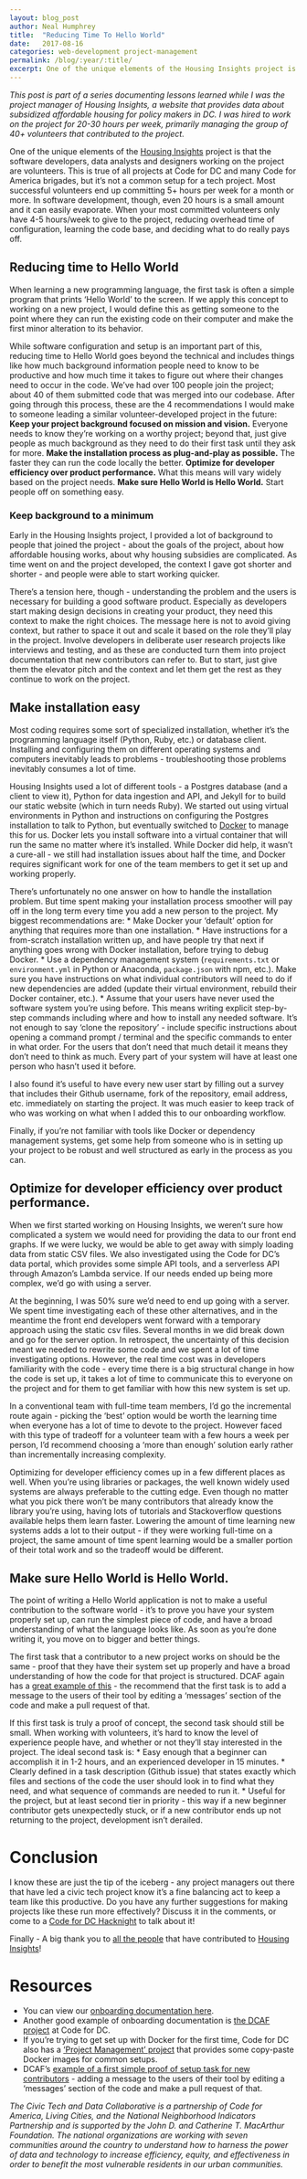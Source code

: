 ```yaml
---
layout: blog_post
author: Neal Humphrey
title:  "Reducing Time To Hello World"
date:   2017-08-16
categories: web-development project-management
permalink: /blog/:year/:title/
excerpt: One of the unique elements of the Housing Insights project is that the software developers, data analysts and designers working on the project are volunteers. This is true of all projects at Code for DC and many Code for America brigades, but it’s not a common setup for a tech project. Most successful volunteers end up committing 5+ hours per week for a month or more. In software development, though, even 20 hours is a small amount and it can easily evaporate. When your most committed volunteers only have 4-5 hours/week to give to the project, reducing overhead time of configuration, learning the code base, and deciding what to do really pays off.
---
```


*This post is part of a series documenting lessons learned while I was the project manager of Housing Insights, a website that provides data about subsidized affordable housing for policy makers in DC. I was hired to work on the project for 20-30 hours per week, primarily managing the group of 40+ volunteers that contributed to the project.*


One of the unique elements of the [Housing Insights](http://housinginsights.org) project is that the software developers, data analysts and designers working on the project are volunteers. This is true of all projects at Code for DC and many Code for America brigades, but it’s not a common setup for a tech project. Most successful volunteers end up committing 5+ hours per week for a month or more. In software development, though, even 20 hours is a small amount and it can easily evaporate. When your most committed volunteers only have 4-5 hours/week to give to the project, reducing overhead time of configuration, learning the code base, and deciding what to do really pays off. 

## Reducing time to Hello World
When learning a new programming language, the first task is often a simple program that prints ‘Hello World’ to the screen. If we apply this concept to working on a new project, I would define this as getting someone to the point where they can run the existing code on their computer and make the first minor alteration to its behavior. 

While software configuration and setup is an important part of this, reducing time to Hello World goes beyond the technical and includes things like how much background information people need to know to be productive and how much time it takes to figure out where their changes need to occur in the code. We’ve had over 100 people join the project; about 40 of them submitted code that was merged into our codebase. After going through this process, these are the 4 recommendations I would make to someone leading a similar volunteer-developed project in the future:
**Keep your project background focused on mission and vision.** Everyone needs to know they’re working on a worthy project; beyond that, just give people as much background as they need to do their first task until they ask for more. 
**Make the installation process as plug-and-play as possible.** The faster they can run the code locally the better. 
**Optimize for developer efficiency over product performance.** What this means will vary widely based on the project needs.
**Make sure Hello World is Hello World.** Start people off on something easy. 

### Keep background to a minimum

Early in the Housing Insights project, I provided a lot of background to people that joined the project - about the goals of the project, about how affordable housing works, about why housing subsidies are complicated. As time went on and the project developed, the context I gave got shorter and shorter - and people were able to start working quicker. 

There’s a tension here, though - understanding the problem and the users is necessary for building a good software product. Especially as developers start making design decisions in creating your product, they need this context to make the right choices. The message here is not to avoid giving context, but rather to space it out and scale it based on the role they’ll play in the project. Involve developers in deliberate user research projects like interviews and testing, and as these are conducted turn them into project documentation that new contributors can refer to. But to start, just give them the elevator pitch and the context and let them get the rest as they continue to work on the project. 

## Make installation easy
Most coding requires some sort of specialized installation, whether it’s the programming language itself (Python, Ruby, etc.) or database client. Installing and configuring them on different operating systems and computers inevitably leads to problems - troubleshooting those problems inevitably consumes a lot of time. 

Housing Insights used a lot of different tools - a Postgres database (and a client to view it), Python for data ingestion and API, and Jekyll for to build our static website (which in turn needs Ruby). We started out using virtual environments in Python and instructions on configuring the Postgres installation to talk to Python, but eventually switched to [Docker](https://www.docker.com/what-docker) to manage this for us. Docker lets you install software into a virtual container that will run the same no matter where it’s installed. While Docker did help, it wasn’t a cure-all - we still had installation issues about half the time, and Docker requires significant work for one of the team members to get it set up and working properly. 

There’s unfortunately no one answer on how to handle the installation problem. But time spent making your installation process smoother will pay off in the long term every time you add a new person to the project. My biggest recommendations are:
    * Make Docker your ‘default’ option for anything that requires more than one installation. 
    * Have instructions for a from-scratch installation written up, and have people try that next if anything goes wrong with Docker installation, before trying to debug Docker. 
    * Use a dependency management system (`requirements.txt` or `environment.yml` in Python or Anaconda, `package.json` with npm, etc.). Make sure you have instructions on what individual contributors will need to do if new dependencies are added (update their virtual environment, rebuild their Docker container, etc.).
    * Assume that your users have never used the software system you’re using before. This means writing explicit step-by-step commands including where and how to install any needed software. It’s not enough to say ‘clone the repository’ - include specific instructions about opening a command prompt / terminal and the specific commands to enter in what order. For the users that don’t need that much detail it means they don’t need to think as much. Every part of your system will have at least one person who hasn’t used it before. 

I also found it’s useful to have every new user start by filling out a survey that includes their Github username, fork of the repository, email address, etc. immediately on starting the project. It was much easier to keep track of who was working on what when I added this to our onboarding workflow. 

Finally, if you’re not familiar with tools like Docker or dependency management systems, get some help from someone who is in setting up your project to be robust and well structured as early in the process as you can. 

## Optimize for developer efficiency over product performance.
When we first started working on Housing Insights, we weren’t sure how complicated a system we would need for providing the data to our front end graphs. If we were lucky, we would be able to get away with simply loading data from static CSV files. We also investigated using the Code for DC’s data portal, which provides some simple API tools, and a serverless API through Amazon’s Lambda service. If our needs ended up being more complex, we’d go with using a server. 

At the beginning, I was 50% sure we’d need to end up going with a server. We spent time investigating each of these other alternatives, and in the meantime the front end developers went forward with a temporary approach using the static csv files. Several months in we did break down and go for the server option. In retrospect, the uncertainty of this decision meant we needed to rewrite some code and we spent a lot of time investigating options. However, the real time cost was in developers familiarity with the code - every time there is a big structural change in how the code is set up, it takes a lot of time to communicate this to everyone on the project and for them to get familiar with how this new system is set up. 

In a conventional team with full-time team members, I’d go the incremental route again - picking the ‘best’ option would be worth the learning time when everyone has a lot of time to devote to the project. However faced with this type of tradeoff for a volunteer team with a few hours a week per person, I’d recommend choosing a ‘more than enough’ solution early rather than incrementally increasing complexity. 

Optimizing for developer efficiency comes up in a few different places as well. When you’re using libraries or packages, the well known widely used systems are always preferable to the cutting edge. Even though no matter what you pick there won’t be many contributors that already know the library you’re using, having lots of tutorials and Stackoverflow questions available helps them learn faster. Lowering the amount of time learning new systems adds a lot to their output - if they were working full-time on a project, the same amount of time spent learning would be a smaller portion of their total work and so the tradeoff would be different. 

## Make sure Hello World is Hello World.

The point of writing a Hello World application is not to make a useful contribution to the software world - it’s to prove you have your system properly set up, can run the simplest piece of code, and have a broad understanding of what the language looks like. As soon as you’re done writing it, you move on to bigger and better things. 

The first task that a contributor to a new project works on should be the same - proof that they have their system set up properly and have a broad understanding of how the code for that project is structured. DCAF again has a [great example of this](https://github.com/DCAFEngineering/dcaf_case_management/blob/master/docs/YOUR_FIRST_CONTRIBUTION.md) - the recommend that the first task is to add a message to the users of their tool by editing a ‘messages’ section of the code and make a pull request of that. 

If this first task is truly a proof of concept, the second task should still be small. When working with volunteers, it’s hard to know the level of experience people have, and whether or not they’ll stay interested in the project. The ideal second task is:
    * Easy enough that a beginner can accomplish it in 1-2 hours, and an experienced developer in 15 minutes. 
    * Clearly defined in a task description (Github issue) that states exactly which files and sections of the code the user should look in to find what they need, and what sequence of commands are needed to run it. 
    * Useful for the project, but at least second tier in priority - this way if a new beginner contributor gets unexpectedly stuck, or if a new contributor ends up not returning to the project, development isn’t derailed. 

# Conclusion

I know these are just the tip of the iceberg - any project managers out there that have led a civic tech project know it’s a fine balancing act to keep a team like this productive. Do you have any further suggestions for making projects like these run more effectively? Discuss it in the comments, or come to a [Code for DC Hacknight](https://codefordc.org/) to talk about it!

Finally - A big thank you to [all the people](https://github.com/codefordc/housing-insights/network/members) that have contributed to [Housing Insights](http://housinginsights.org)!

# Resources

* You can view our [onboarding documentation here](https://github.com/codefordc/housing-insights/blob/64f820b1592b85d6cdac43f85a4fc1987ec05ec3/docs/resources/onboarding/index.md). 
* Another good example of onboarding documentation is [the DCAF project](https://github.com/DCAFEngineering/dcaf_case_management) at Code for DC. 
* If you’re trying to get set up with Docker for the first time, Code for DC also has a [‘Project Management’ project](https://github.com/codefordc/project-management) that provides some copy-paste Docker images for common setups. 
* DCAF’s [example of a first simple proof of setup task for new contributors](https://github.com/DCAFEngineering/dcaf_case_management/blob/master/docs/YOUR_FIRST_CONTRIBUTION.md) - adding a message to the users of their tool by editing a ‘messages’ section of the code and make a pull request of that. 


*The Civic Tech and Data Collaborative is a partnership of Code for America, Living Cities, and the National Neighborhood Indicators Partnership and is supported by the John D. and Catherine T. MacArthur Foundation. The national organizations are working with seven communities around the country to understand how to harness the power of data and technology to increase efficiency, equity, and effectiveness in order to benefit the most vulnerable residents in our urban communities.*
